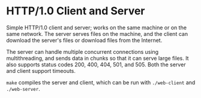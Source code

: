 # HTTP/1.0 Client and Server

Simple HTTP/1.0 client and server; works on the same machine or on the same network. The server serves files on the machine, and the client can download the server's files or download files from the Internet.

The server can handle multiple concurrent connections using multithreading, and sends data in chunks so that it can serve large files. It also supports status codes 200, 400, 404, 501, and 505. Both the server and client support timeouts.

`make` compiles the server and client, which can be run with `./web-client` and `./web-server`.
